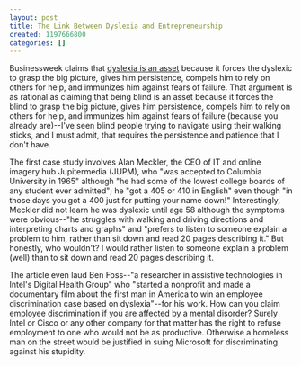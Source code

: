 ```yaml
---
layout: post
title: The Link Between Dyslexia and Entrepreneurship
created: 1197666800
categories: []
---
```

Businessweek claims that [dyslexia is an asset](http://www.businessweek.com/bwdaily/dnflash/content/dec2007/db20071212_539295.htm?campaign_id=rss_daily) because it forces the dyslexic to grasp the big picture, gives him persistence, compels him to rely on others for help, and immunizes him against fears of failure. That argument is as rational as claiming that being blind is an asset because it forces the blind to grasp the big picture, gives him persistence, compels him to rely on others for help, and immunizes him against fears of failure (because you already are)--I've seen blind people trying to navigate using their walking sticks, and I must admit, that requires the persistence and patience that I don't have.

The first case study involves Alan Meckler, the CEO of IT and online imagery hub Jupitermedia (JUPM), who "was accepted to Columbia University in 1965" although "he had some of the lowest college boards of any student ever admitted"; he "got a 405 or 410 in English" even though "in those days you got a 400 just for putting your name down!" Interestingly, Meckler did not learn he was dyslexic until age 58 although the symptoms were obvious--"he struggles with walking and driving directions and interpreting charts and graphs" and "prefers to listen to someone explain a problem to him, rather than sit down and read 20 pages describing it." But honestly, who wouldn't? I would rather listen to someone explain a problem (well) than to sit down and read 20 pages describing it.

The article even laud Ben Foss--"a researcher in assistive technologies in Intel's Digital Health Group" who "started a nonprofit and made a documentary film about the first man in America to win an employee discrimination case based on dyslexia"--for his work. How can you claim employee discrimination if you are affected by a mental disorder? Surely Intel or Cisco or any other company for that matter has the right to refuse employment to one who would not be as productive. Otherwise a homeless man on the street would be justified in suing Microsoft for discriminating against his stupidity.

